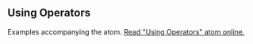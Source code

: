 ## Using Operators

Examples accompanying the atom.
[Read "Using Operators" atom online.](https://stepik.org/lesson/350557/step/1)
